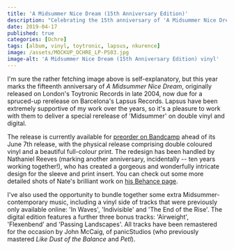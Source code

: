 ```yaml
---
title: 'A Midsummer Nice Dream (15th Anniversary Edition)'
description: "Celebrating the 15th anniversary of 'A Midsummer Nice Dream' with a special rerelease on Lapsus Records."
date: 2019-04-17
published: true
categories: [Ochre]
tags: [album, vinyl, toytronic, lapsus, nkurence]
image: /assets/MOCKUP_OCHRE_LP-PS03.jpg
image-alt: 'A Midsummer Nice Dream (15th Anniversary Edition) vinyl'
---
```


I'm sure the rather fetching image above is self-explanatory, but this year marks the fifteenth anniversary of _A Midsummer Nice Dream_, originally released on London's Toytronic Records in late 2004, now due for a spruced-up rerelease on Barcelona's Lapsus Records. Lapsus have been extremely supportive of my work over the years, so it's a pleasure to work with them to deliver a special rerelease of 'Midsummer' on double vinyl and digital.

The release is currently available for [preorder on Bandcamp](https://bandcamp.ochremusic.com/album/a-midsummer-nice-dream-15th-anniversary-edition) ahead of its June 7th release, with the physical release comprising double coloured vinyl and a beautiful full-colour print. The redesign has been handled by Nathaniel Reeves (marking another anniversary, incidentally -- ten years working together!), who has created a gorgeous and wonderfully intricate design for the sleeve and print insert. You can check out some more detailed shots of Nate's brilliant work on [his Behance page](https://www.behance.net/gallery/78840343/Ochre-A-Midsummer-Nice-Dream-2xLP).

I've also used the opportunity to bundle together some extra Midsummer-contemporary music, including a vinyl side of tracks that were previously only available online: 'In Waves', 'Indivisible' and 'The End of the Rise'. The digital edition features a further three bonus tracks: 'Airweight', 'Flexenbend' and 'Passing Landscapes'. All tracks have been remastered for the occasion by John McCaig, of panicStudios (who previously mastered _Like Dust of the Balance_ and _Petl_).
